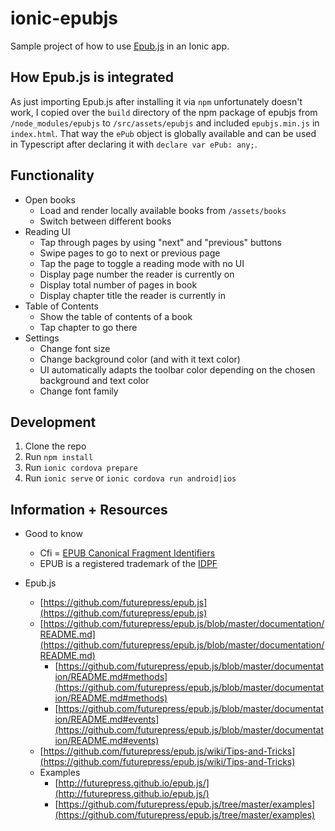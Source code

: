 # ionic-epubjs

Sample project of how to use [Epub.js](https://github.com/futurepress/epub.js) in an Ionic app. 

## How Epub.js is integrated

As just importing Epub.js after installing it via `npm` unfortunately doesn't work, I copied over the `build` directory of the npm package of epubjs from `/node_modules/epubjs` to `/src/assets/epubjs` and included `epubjs.min.js` in `index.html`. That way the `ePub` object is globally available and can be used in Typescript after declaring it with `declare var ePub: any;`.

## Functionality

* Open books
  * Load and render locally available books from `/assets/books`
  * Switch between different books
* Reading UI
  * Tap through pages by using "next" and "previous" buttons
  * Swipe pages to go to next or previous page
  * Tap the page to toggle a reading mode with no UI
  * Display page number the reader is currently on
  * Display total number of pages in book
  * Display chapter title the reader is currently in
* Table of Contents
  * Show the table of contents of a book
  * Tap chapter to go there
* Settings
  * Change font size
  * Change background color (and with it text color)
  * UI automatically adapts the toolbar color depending on the chosen background and text color
  * Change font family

## Development

1. Clone the repo
2. Run `npm install`
3. Run `ionic cordova prepare`
4. Run `ionic serve` or `ionic cordova run android|ios`

## Information + Resources

* Good to know
  * Cfi = [EPUB Canonical Fragment Identifiers](http://www.idpf.org/epub/linking/cfi/epub-cfi.html)
  * EPUB is a registered trademark of the [IDPF](http://idpf.org/)

* Epub.js
  * [https://github.com/futurepress/epub.js](https://github.com/futurepress/epub.js)
  * [https://github.com/futurepress/epub.js/blob/master/documentation/README.md](https://github.com/futurepress/epub.js/blob/master/documentation/README.md)
    * [https://github.com/futurepress/epub.js/blob/master/documentation/README.md#methods](https://github.com/futurepress/epub.js/blob/master/documentation/README.md#methods)
    * [https://github.com/futurepress/epub.js/blob/master/documentation/README.md#events](https://github.com/futurepress/epub.js/blob/master/documentation/README.md#events)
  * [https://github.com/futurepress/epub.js/wiki/Tips-and-Tricks](https://github.com/futurepress/epub.js/wiki/Tips-and-Tricks)
  * Examples
    * [http://futurepress.github.io/epub.js/](http://futurepress.github.io/epub.js/)
    * [https://github.com/futurepress/epub.js/tree/master/examples](https://github.com/futurepress/epub.js/tree/master/examples)
